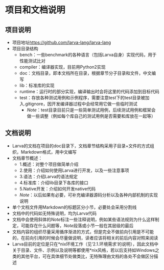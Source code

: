 # **项目和文档说明**

## **项目说明**

* 项目地址<https://github.com/larva-lang/larva-lang>
* 项目目录结构
    * bench：一些benchmark的各种语言（包括Larva自身）实现代码，用于性能测试比对
    * compiler：编译器实现，目前用Python2实现
    * doc：文档目录，即本文档所在目录，根据章节分子目录和文件，中文编写
    * lib：标准库的实现
    * runtime：运行时的部分实现，编译输出时会将这里的代码添加到目标代码
    * test：存放各种测试用例和示例程序，需要注意test下的test目录被加入.gitignore，因开发编译器过程中会经常用它做一些临时测试
        * *Note*：test目录目前只是一些简单测试用例，后续测试用例和框架会做一些调整（例如每个库自己的测试用例是否需要和库放在一起等）

## **文档说明**

* Larva的文档在项目的doc目录下，文档章节结构采用子目录+文件的方式组织，Markdown格式，用中文编写
* 文档章节概述：
    * 1.概述：对整个项目做简单介绍
    * 2.使用：介绍如何使用Larva进行开发，以及一些注意事项
    * 3.语法：介绍Larva的语法规定
    * 4.标准库：介绍lib目录下各库的接口
    * 5.Native开发：介绍如何开发native代码
    * *Note*：以后如果有必要，可补充编译器源码分析以及各种内部机制的实现说明
* 单个文档文件用Markdown的标题区分小节，必要处会采用分割线
* 文档中的代码如无特殊说明，均为Larva代码
* 文档中会使用斜体的*Note*标注一些注释说明，例如某些语法规则为什么这样制定，可能存在什么问题等，*Note*段落或小节一般在其层级的最后
* 文档内容的组织尽量采用循序渐进的方式，但是完全不做前向引用是不可能的，在前向引用的时候会尽量做说明，读者应该将相关的前后内容对照来阅读
* Larva目前的定位是只在\*nix环境工作（见‘2.1.环境需求’的说明），因此文档中关于目录、文件、示例以及说明等都使用\*nix风格，若以后支持如Windows之类的其他平台，可在具体细节处做类比，无特殊理由文档的各处不会做区分描述
